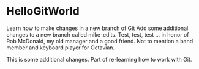 # HelloGitWorld
Learn how to make changes in a new branch of Git
Add some additional changes to a new branch called mike-edits.
Test, test, test ... in honor of Rob McDonald, my old manager and a good friend.
Not to mention a band member and keyboard player for Octavian.

This is some additional changes. Part of re-learning how to work with Git.
